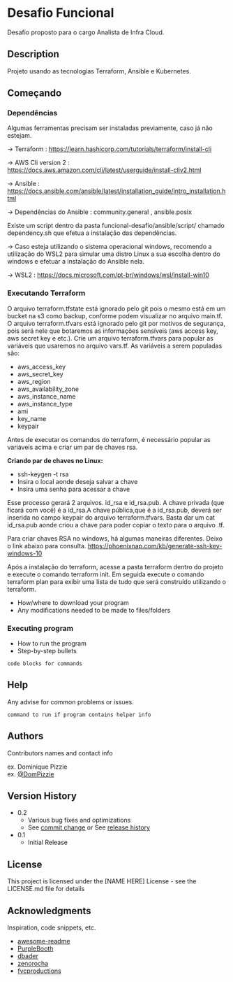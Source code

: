 # Desafio Funcional

Desafio proposto para o cargo Analista de Infra Cloud.

## Description

Projeto usando as tecnologias Terraform, Ansible e Kubernetes.

## Começando

### Dependências
Algumas ferramentas precisam ser instaladas previamente, caso já não estejam.

-> Terraform : 
https://learn.hashicorp.com/tutorials/terraform/install-cli

-> AWS Cli version 2 : 
https://docs.aws.amazon.com/cli/latest/userguide/install-cliv2.html

-> Ansible : 
https://docs.ansible.com/ansible/latest/installation_guide/intro_installation.html


-> Dependências do Ansible : 
community.general , ansible.posix

Existe um script dentro da pasta funcional-desafio/ansible/script/ chamado dependency.sh que efetua a instalação das dependências.

-> Caso esteja utilizando o sistema operacional windows, recomendo a utilização do WSL2 para simular uma distro Linux a sua escolha dentro do windows e efetuar a instalação do Ansible nela.

-> WSL2 : 
https://docs.microsoft.com/pt-br/windows/wsl/install-win10


### Executando Terraform

O arquivo terraform.tfstate está ignorado pelo git pois o mesmo está em um bucket na s3 como backup, conforme podem visualizar no arquivo main.tf.
O arquivo terraform.tfvars está ignorado pelo git por motivos de segurança, pois será nele que botaremos as informações sensíveis (aws access key, aws secret key e etc.).
Crie um arquivo terraform.tfvars para popular as variáveis que usaremos no arquivo vars.tf.
As variáveis a serem populadas são:
- aws_access_key
- aws_secret_key
- aws_region
- aws_availability_zone
- aws_instance_name
- aws_instance_type
- ami
- key_name
- keypair

Antes de executar os comandos do terraform, é necessário popular as variáveis acima e criar um par de chaves rsa.

**Criando par de chaves no Linux:**
- ssh-keygen -t rsa
- Insira o local aonde deseja salvar a chave
- Insira uma senha para acessar a chave

Esse processo gerará 2 arquivos. id_rsa e id_rsa.pub. A chave privada (que ficará com você) é a id_rsa.A chave pública,que é a id_rsa.pub, deverá ser inserida no campo keypair do arquivo terraform.tfvars. Basta dar um cat id_rsa.pub aonde criou a chave para poder copiar o texto para o arquivo .tf.

Para criar chaves RSA no windows, há algumas maneiras diferentes. Deixo o link abaixo para consulta.
https://phoenixnap.com/kb/generate-ssh-key-windows-10



Após a instalação do terraform, acesse a pasta terraform dentro do projeto e execute o comando terraform init.
Em seguida execute o comando terraform plan para exibir uma lista de tudo que será construído utilizando o terraform.





* How/where to download your program
* Any modifications needed to be made to files/folders

### Executing program

* How to run the program
* Step-by-step bullets
```
code blocks for commands
```

## Help

Any advise for common problems or issues.
```
command to run if program contains helper info
```

## Authors

Contributors names and contact info

ex. Dominique Pizzie  
ex. [@DomPizzie](https://twitter.com/dompizzie)

## Version History

* 0.2
    * Various bug fixes and optimizations
    * See [commit change]() or See [release history]()
* 0.1
    * Initial Release

## License

This project is licensed under the [NAME HERE] License - see the LICENSE.md file for details

## Acknowledgments

Inspiration, code snippets, etc.
* [awesome-readme](https://github.com/matiassingers/awesome-readme)
* [PurpleBooth](https://gist.github.com/PurpleBooth/109311bb0361f32d87a2)
* [dbader](https://github.com/dbader/readme-template)
* [zenorocha](https://gist.github.com/zenorocha/4526327)
* [fvcproductions](https://gist.github.com/fvcproductions/1bfc2d4aecb01a834b46)
